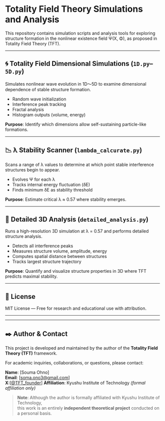 # Totality Field Theory Simulations and Analysis

This repository contains simulation scripts and analysis tools for exploring structure formation in the nonlinear existence field Ψ(X, Φ), as proposed in Totality Field Theory (TFT).

---

## 🌀 Totality Field Dimensional Simulations (`1D.py`–`5D.py`)

Simulates nonlinear wave evolution in 1D〜5D to examine dimensional dependence of stable structure formation.

- Random wave initialization
- Interference peak tracking
- Fractal analysis
- Histogram outputs (volume, energy)

**Purpose**: Identify which dimensions allow self-sustaining particle-like formations.

---

## 📉 λ Stability Scanner (`lambda_calcurate.py`)

Scans a range of λ values to determine at which point stable interference structures begin to appear.

- Evolves Ψ for each λ
- Tracks internal energy fluctuation (δE)
- Finds minimum δE as stability threshold

**Purpose**: Estimate critical λ ≈ 0.57 where stability emerges.

---

## 🧠 Detailed 3D Analysis (`detailed_analysis.py`)

Runs a high-resolution 3D simulation at λ = 0.57 and performs detailed structure analysis.

- Detects all interference peaks
- Measures structure volume, amplitude, energy
- Computes spatial distance between structures
- Tracks largest structure trajectory

**Purpose**: Quantify and visualize structure properties in 3D where TFT predicts maximal stability.


---

## 📜 License

MIT License — Free for research and educational use with attribution.

---
---

## ✒️ Author & Contact

This project is developed and maintained by the author of the **Totality Field Theory (TFT)** framework.

For academic inquiries, collaborations, or questions, please contact:

**Name**: [Souma Ohno]  
**Email**: [soma.ono3@gmail.com]  
**X**:[[@TFT_founder](https://x.com/TFT_founder)]
**Affiliation**: Kyushu Institute of Technology *(formal affiliation only)*

> **Note**: Although the author is formally affiliated with Kyushu Institute of Technology,  
> this work is an entirely **independent theoretical project** conducted on a personal basis.
